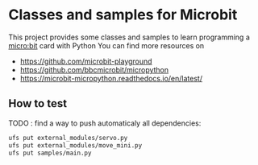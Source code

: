 # Classes and samples for Microbit

This project provides some classes and samples to learn programming a [micro:bit](https://microbit.org/) card with Python 
You can find more resources on 
* https://github.com/microbit-playground
* https://github.com/bbcmicrobit/micropython
* https://microbit-micropython.readthedocs.io/en/latest/




## How to test

TODO : find a way to push automaticaly all dependencies:

```bash
ufs put external_modules/servo.py
ufs put external_modules/move_mini.py
ufs put samples/main.py
```

